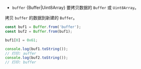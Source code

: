 <!-- YAML
added: v5.10.0
-->

* `buffer` {Buffer|Uint8Array} 要拷贝数据的 `Buffer` 或 `Uint8Array`。

拷贝 `buffer` 的数据到新建的 `Buffer`。

```js
const buf1 = Buffer.from('buffer');
const buf2 = Buffer.from(buf1);

buf1[0] = 0x61;

console.log(buf1.toString());
// 打印: auffer
console.log(buf2.toString());
// 打印: buffer
```


